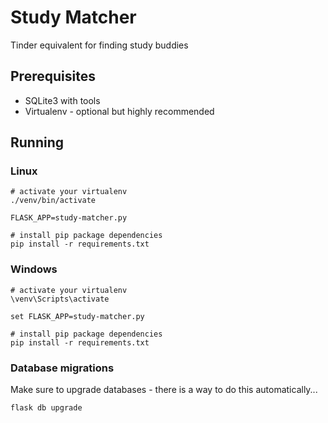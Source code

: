 # Study Matcher

Tinder equivalent for finding study buddies

## Prerequisites

* SQLite3 with tools
* Virtualenv - optional but highly recommended

## Running

### Linux

```
# activate your virtualenv
./venv/bin/activate

FLASK_APP=study-matcher.py

# install pip package dependencies 
pip install -r requirements.txt
```

### Windows

```
# activate your virtualenv
\venv\Scripts\activate

set FLASK_APP=study-matcher.py

# install pip package dependencies 
pip install -r requirements.txt
```

### Database migrations

Make sure to upgrade databases - there is a way to do this automatically...

```
flask db upgrade
```

